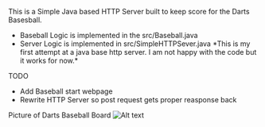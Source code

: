This is a Simple Java based HTTP Server built to keep score for the Darts Basesball.

- Baseball Logic is implemented in the src/Baseball.java 
- Server Logic is implemented in src/SimpleHTTPSever.java 
\*This is my first attempt at a java base http server. I am not happy with the code but it works for now.\*

TODO
- Add Baseball start webpage
- Rewrite HTTP Server so post request gets proper reasponse back

Picture of Darts Baseball Board
![Alt text](http://i67.tinypic.com/zwc9xt.jpg)
